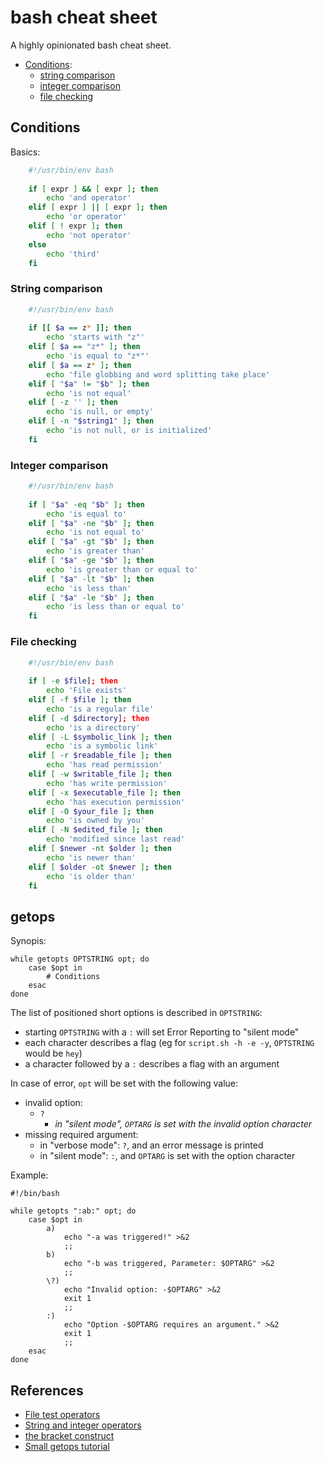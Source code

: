 # bash cheat sheet

A highly opinionated bash cheat sheet.

* [Conditions](#conditions):
  * [string comparison](#string-comparison)
  * [integer comparison](#integer-comparison)
  * [file checking](#file-checking)

## Conditions

Basics:

```bash
    #!/usr/bin/env bash
    
    if [ expr ] && [ expr ]; then
        echo 'and operator'
    elif [ expr ] || [ expr ]; then
        echo 'or operator'
    elif [ ! expr ]; then
        echo 'not operator'
    else
        echo 'third'
    fi
```

### String comparison

```bash
    #!/usr/bin/env bash
    
    if [[ $a == z* ]]; then
        echo 'starts with "z"'
    elif [ $a == "z*" ]; then
        echo 'is equal to "z*"'
    elif [ $a == z* ]; then
        echo 'file globbing and word splitting take place'
    elif [ "$a" != "$b" ]; then
        echo 'is not equal'
    elif [ -z '' ]; then
        echo 'is null, or empty'
    elif [ -n "$string1" ]; then
        echo 'is not null, or is initialized'
    fi
```

### Integer comparison

```bash
    #!/usr/bin/env bash
    
    if [ "$a" -eq "$b" ]; then
        echo 'is equal to'
    elif [ "$a" -ne "$b" ]; then
        echo 'is not equal to'
    elif [ "$a" -gt "$b" ]; then
        echo 'is greater than'
    elif [ "$a" -ge "$b" ]; then
        echo 'is greater than or equal to'
    elif [ "$a" -lt "$b" ]; then
        echo 'is less than'
    elif [ "$a" -le "$b" ]; then
        echo 'is less than or equal to'
    fi
```

### File checking

```bash
    #!/usr/bin/env bash
    
    if [ -e $file]; then
        echo 'File exists'
    elif [ -f $file ]; then
        echo 'is a regular file'
    elif [ -d $directory]; then
        echo 'is a directory'
    elif [ -L $symbolic_link ]; then
        echo 'is a symbolic link'
    elif [ -r $readable_file ]; then
        echo 'has read permission'
    elif [ -w $writable_file ]; then
        echo 'has write permission'
    elif [ -x $executable_file ]; then
        echo 'has execution permission'
    elif [ -O $your_file ]; then
        echo 'is owned by you'
    elif [ -N $edited_file ]; then
        echo 'modified since last read'
    elif [ $newer -nt $older ]; then
        echo 'is newer than'
    elif [ $older -ot $newer ]; then
        echo 'is older than'
    fi
```

## getops

Synopis:

```
while getopts OPTSTRING opt; do
    case $opt in
        # Conditions
    esac
done
```

The list of positioned short options is described in `OPTSTRING`:

* starting `OPTSTRING` with a `:` will set Error Reporting to "silent mode"
* each character describes a flag
  (eg for `script.sh -h -e -y`, `OPTSTRING` would be `hey`)
* a character followed by a `:` describes a flag with an argument

In case of error, `opt` will be set with the following value:

* invalid option:
  * `?`
    * _in "silent mode", `OPTARG` is set with the invalid option character_
* missing required argument:
  * in "verbose mode": `?`, and an error message is printed
  * in "silent mode": `:`, and `OPTARG` is set with the option character

Example:

```
#!/bin/bash
 
while getopts ":ab:" opt; do
    case $opt in
        a)
            echo "-a was triggered!" >&2
            ;;
        b)
            echo "-b was triggered, Parameter: $OPTARG" >&2
            ;;
        \?)
            echo "Invalid option: -$OPTARG" >&2
            exit 1
            ;;
        :)
            echo "Option -$OPTARG requires an argument." >&2
            exit 1
            ;;
    esac
done
```

## References

* [File test operators](http://tldp.org/LDP/abs/html/fto.html)
* [String and integer operators](http://tldp.org/LDP/abs/html/comparison-ops.html)
* [the bracket construct](http://tldp.org/LDP/abs/html/testconstructs.html#DBLBRACKETS)
* [Small getops tutorial](https://wiki.bash-hackers.org/howto/getopts_tutorial)
